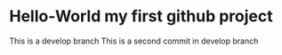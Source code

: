 # Hello-World my first github project 
This is a develop branch 
This is a second commit in develop branch 
